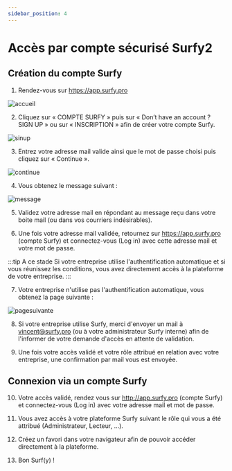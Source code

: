 ```yaml
---
sidebar_position: 4
---
```


# Accès par compte sécurisé Surfy2

## Création du compte Surfy

1) Rendez-vous sur https://app.surfy.pro 

![accueil](https://res.cloudinary.com/dngnxxqr4/image/upload/v1725529169/tutoriels/access/acc%C3%A8s%20Surfy.png)

2) Cliquez sur « COMPTE SURFY » puis sur « Don’t have an account ? SIGN 
UP » ou sur « INSCRIPTION » afin de créer votre compte Surfy.

![sinup](https://res.cloudinary.com/dngnxxqr4/image/upload/v1719473656/sign_up_u8e7ra.png)

3) Entrez votre adresse mail valide ainsi que le mot de passe choisi puis 
cliquez sur « Continue ».

![continue](https://res.cloudinary.com/dngnxxqr4/image/upload/v1719473656/entrez_les_donn%C3%A9es_rcpxt3.png)

4) Vous obtenez le message suivant :

![message](https://res.cloudinary.com/dngnxxqr4/image/upload/v1725617033/tutoriels/access/surfy%20securis%C3%A9/validation%20mail.png)

5) Validez votre adresse mail en répondant au message reçu dans votre 
boite mail (ou dans vos courriers indésirables).

6) Une fois votre adresse mail validée, retournez sur https://app.surfy.pro (compte Surfy) et connectez-vous (Log in) avec cette adresse mail et 
votre mot de passe.

:::tip A ce stade
Si votre entreprise utilise l'authentification automatique et si vous réunissez les conditions, vous avez directement accès à la plateforme de votre entreprise.
:::

7) Votre entreprise n'utilise pas l'authentification automatique, vous obtenez la page suivante :

![pagesuivante](https://res.cloudinary.com/dngnxxqr4/image/upload/v1725527994/tutoriels/access/google/wu9g3mdfxk4omjgtdopl.png)

8) Si votre entreprise utilise Surfy, merci d'envoyer un mail à vincent@surfy.pro (ou à votre administrateur Surfy interne) afin de l'informer de votre demande d'accès en attente de validation.

9) Une fois votre accès validé et votre rôle attribué en relation avec votre entreprise, une confirmation par mail vous est envoyée.

## Connexion via un compte Surfy

10) Votre accès validé, rendez vous sur http://app.surfy.pro (compte Surfy) et connectez-vous (Log in) avec votre adresse mail et mot de passe.

11) Vous avez accès à votre plateforme Surfy suivant le rôle qui vous a été attribué (Administrateur, Lecteur, ...).

12) Créez un favori dans votre navigateur afin de pouvoir accéder directement à la plateforme.

13) Bon Surf(y) !